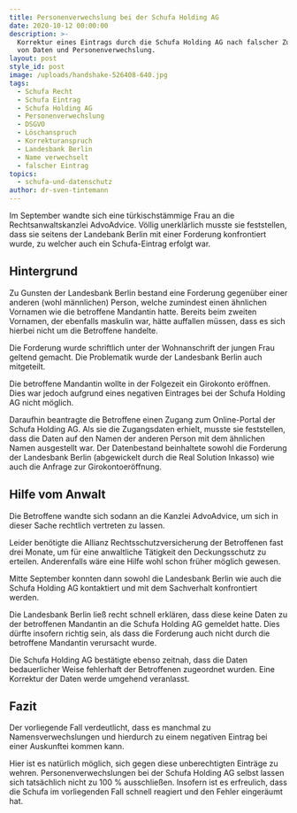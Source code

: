 ```yaml
---
title: Personenverwechslung bei der Schufa Holding AG
date: 2020-10-12 00:00:00
description: >-
  Korrektur eines Eintrags durch die Schufa Holding AG nach falscher Zuordnung
  von Daten und Personenverwechslung.
layout: post
style_id: post
image: /uploads/handshake-526408-640.jpg
tags:
  - Schufa Recht
  - Schufa Eintrag
  - Schufa Holding AG
  - Personenverwechslung
  - DSGVO
  - Löschanspruch
  - Korrekturanspruch
  - Landesbank Berlin
  - Name verwechselt
  - falscher Eintrag
topics:
  - schufa-und-datenschutz
author: dr-sven-tintemann
---
```


Im September wandte sich eine türkischstämmige Frau an die Rechtsanwaltskanzlei AdvoAdvice. Völlig unerklärlich musste sie feststellen, dass sie seitens der Landebank Berlin mit einer Forderung konfrontiert wurde, zu welcher auch ein Schufa-Eintrag erfolgt war.

## Hintergrund

Zu Gunsten der Landesbank Berlin bestand eine Forderung gegenüber einer anderen (wohl männlichen) Person, welche zumindest einen ähnlichen Vornamen wie die betroffene Mandantin hatte. Bereits beim zweiten Vornamen, der ebenfalls maskulin war, hätte auffallen müssen, dass es sich hierbei nicht um die Betroffene handelte.

Die Forderung wurde schriftlich unter der Wohnanschrift der jungen Frau geltend gemacht. Die Problematik wurde der Landesbank Berlin auch mitgeteilt.

Die betroffene Mandantin wollte in der Folgezeit ein Girokonto eröffnen. Dies war jedoch aufgrund eines negativen Eintrages bei der Schufa Holding AG nicht möglich.

Daraufhin beantragte die Betroffene einen Zugang zum Online-Portal der Schufa Holding AG. Als sie die Zugangsdaten erhielt, musste sie feststellen, dass die Daten auf den Namen der anderen Person mit dem ähnlichen Namen ausgestellt war. Der Datenbestand beinhaltete sowohl die Forderung der Landesbank Berlin (abgewickelt durch die Real Solution Inkasso) wie auch die Anfrage zur Girokontoeröffnung.

## Hilfe vom Anwalt

Die Betroffene wandte sich sodann an die Kanzlei AdvoAdvice, um sich in dieser Sache rechtlich vertreten zu lassen.

Leider benötigte die Allianz Rechtsschutzversicherung der Betroffenen fast drei Monate, um für eine anwaltliche Tätigkeit den Deckungsschutz zu erteilen. Anderenfalls wäre eine Hilfe wohl schon früher möglich gewesen.

Mitte September konnten dann sowohl die Landesbank Berlin wie auch die Schufa Holding AG kontaktiert und mit dem Sachverhalt konfrontiert werden.

Die Landesbank Berlin lie&szlig; recht schnell erklären, dass diese keine Daten zu der betroffenen Mandantin an die Schufa Holding AG gemeldet hatte. Dies dürfte insofern richtig sein, als dass die Forderung auch nicht durch die betroffene Mandantin verursacht wurde.

Die Schufa Holding AG bestätigte ebenso zeitnah, dass die Daten bedauerlicher Weise fehlerhaft der Betroffenen zugeordnet wurden. Eine Korrektur der Daten werde umgehend veranlasst.

## Fazit

Der vorliegende Fall verdeutlicht, dass es manchmal zu Namensverwechslungen und hierdurch zu einem negativen Eintrag bei einer Auskunftei kommen kann.&nbsp;

Hier ist es natürlich möglich, sich gegen diese unberechtigten Einträge zu wehren. Personenverwechslungen bei der Schufa Holding AG selbst lassen sich tatsächlich nicht zu 100 % ausschlie&szlig;en. Insofern ist es erfreulich, dass die Schufa im vorliegenden Fall schnell reagiert und den Fehler eingeräumt hat.
